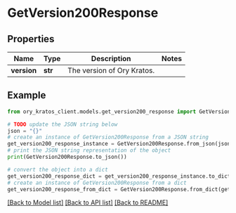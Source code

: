 # GetVersion200Response


## Properties

Name | Type | Description | Notes
------------ | ------------- | ------------- | -------------
**version** | **str** | The version of Ory Kratos. | 

## Example

```python
from ory_kratos_client.models.get_version200_response import GetVersion200Response

# TODO update the JSON string below
json = "{}"
# create an instance of GetVersion200Response from a JSON string
get_version200_response_instance = GetVersion200Response.from_json(json)
# print the JSON string representation of the object
print(GetVersion200Response.to_json())

# convert the object into a dict
get_version200_response_dict = get_version200_response_instance.to_dict()
# create an instance of GetVersion200Response from a dict
get_version200_response_from_dict = GetVersion200Response.from_dict(get_version200_response_dict)
```
[[Back to Model list]](../README.md#documentation-for-models) [[Back to API list]](../README.md#documentation-for-api-endpoints) [[Back to README]](../README.md)


